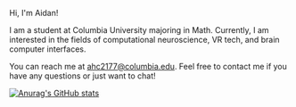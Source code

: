 Hi, I'm Aidan!

I am a student at Columbia University majoring in Math. 
Currently, I am interested in the fields of computational neuroscience, VR tech, and brain computer interfaces.

You can reach me at ahc2177@columbia.edu. Feel free to contact me if you have any questions or just want to chat!

[![Anurag's GitHub stats](https://github-readme-stats.vercel.app/api?username=aidanhchau)](https://github.com/anuraghazra/github-readme-stats)
